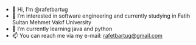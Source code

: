 - 👋 Hi, I’m @rafetbartug
- 👀 I’m interested in software engineering and currently studying in Fatih Sultan Mehmet Vakıf University
- 🌱 I’m currently learning java and python
- 📫 You can reach me via my e-mail: rafetbartug@gmail.com

<!---
rafetbartug/rafetbartug is a ✨ special ✨ repository because its `README.md` (this file) appears on your GitHub profile.
You can click the Preview link to take a look at your changes.
--->

